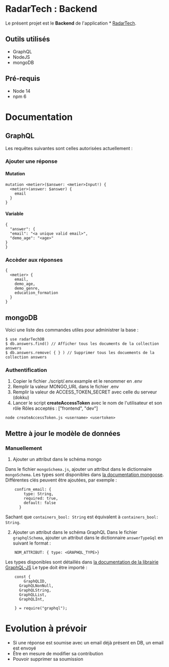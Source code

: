 # RadarTech : Backend

Le présent projet est le **Backend** de l'application * [RadarTech](https://github.com/etalab/radar-tech).

## Outils utilisés

- GraphQL
- NodeJS
- mongoDB

## Pré-requis

- Node 14
- npm 6

# Documentation

## GraphQL
 
Les requêtes suivantes sont celles autorisées actuellement :

### Ajouter une réponse

#### Mutation

```
mutation <metier>($answer: <metier>Input!) {
  <metier>(answer: $answer) {
    email
  }
}
```

#### Variable

```
{
  "answer": {
  "email": "<a unique valid email>",
  "demo_age": "<age>"
}
}
```

### Accèder aux réponses

```
{
  <metier> {
    email,
    demo_age,
    demo_genre,
    education_formation
  }
}
```

## mongoDB

Voici une liste des commandes utiles pour administrer la base :

```
$ use radarTechDB
$ db.answers.find() // Afficher tous les documents de la collection answers
$ db.answers.remove( { } ) // Supprimer tous les docuements de la collection answers
```

### Authentification

1. Copier le fichier ./script/.env.example et le renommer en .env
1. Remplir la valeur MONGO_URL dans le fichier .env
2. Remplir la valeur de ACCESS_TOKEN_SECRET avec celle du serveur (dokku)
3. Lancer le script __createAccessToken__ avec le nom de l'utilisateur et son rôle 
Rôles acceptés : ["frontend", "dev"]

```
node createAccessToken.js <username> <usertoken>
```

## Mettre à jour le modèle de données

### Manuellement

1. Ajouter un attribut dans le schéma mongo

Dans le fichier `mongoSchema.js`, ajouter un attribut dans le dictionnaire `mongoSchema`.
Les types sont disponibles dans [la documentation mongoose](https://mongoosejs.com/docs/schematypes.html).
Différentes clés peuvent être ajoutées, par exemple :

```
    confirm_email: {
        type: String,
        required: true,
        default: false
      }
```

Sachant que `containers_bool: String` est équivalent à `containers_bool: String`.

2. Ajouter un attribut dans le schéma GraphQL
Dans le fichier `graphqlSchema`, ajouter un attribut dans le dictionnaire `answerTypeGql` en suivant le format :

```
    NOM_ATTRIBUT: { type: <GRAPHQL_TYPE>}
```

Les types disponibles sont détaillés dans [la documentation de la librairie GraphQL-JS](https://graphql.org/graphql-js/type/)
Le type doit être importé :

```
    const {
        GraphQLID,
      GraphQLNonNull,
      GraphQLString,
      GraphQLList,
      GraphQLInt,

    } = require("graphql");
```

# Evolution à prévoir

- Si une réponse est soumise avec un email déjà présent en DB, un email est envoyé
- Être en mesure de modifier sa contribution
- Pouvoir supprimer sa soumission

